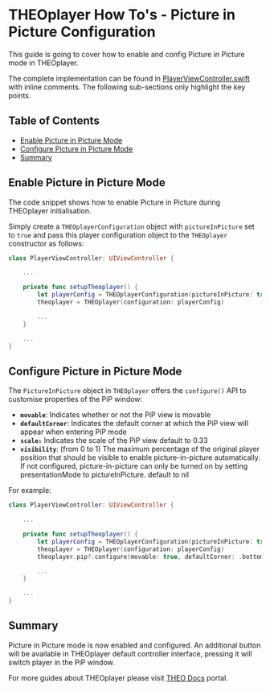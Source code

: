 # THEOplayer How To's - Picture in Picture Configuration

This guide is going to cover how to enable and config Picture in Picture mode in THEOplayer.

The complete implementation can be found in [PlayerViewController.swift] with inline comments. The following sub-sections only highlight the key points.

## Table of Contents

* [Enable Picture in Picture Mode]
* [Configure Picture in Picture Mode]
* [Summary]

## Enable Picture in Picture Mode

The code snippet shows how to enable Picture in Picture during THEOplayer initialisation.

Simply create a `THEOplayerConfiguration` object with `pictureInPicture` set to `true` and pass this player configuration object to the `THEOplayer` constructor as follows:

```swift
class PlayerViewController: UIViewController {

    ...

    private func setupTheoplayer() {
        let playerConfig = THEOplayerConfiguration(pictureInPicture: true)
        theoplayer = THEOplayer(configuration: playerConfig)

        ...
    }

    ...
}
```

## Configure Picture in Picture Mode

The `PictureInPicture` object in `THEOplayer` offers the `configure()` API to customise properties of the PiP window:

* **`movable`**: Indicates whether or not the PiP view is movable
* **`defaultCorner`**: Indicates the default corner at which the PiP view will appear when entering PiP mode
* **`scale:`** Indicates the scale of the PiP view default to 0.33
* **`visibility`**: (from 0 to 1) The maximum percentage of the original player position that should be visible to enable picture-in-picture automatically. If not configured, picture-in-picture can only be turned on by setting presentationMode to pictureInPicture. default to nil

For example:

```swift
class PlayerViewController: UIViewController {

    ...

    private func setupTheoplayer() {
        let playerConfig = THEOplayerConfiguration(pictureInPicture: true)
        theoplayer = THEOplayer(configuration: playerConfig)
        theoplayer.pip?.configure(movable: true, defaultCorner: .bottomLeft, scale: 0.33, visibility: nil)

        ...
    }

    ...
}
```

## Summary

Picture in Picture mode is now enabled and configured. An additional button will be available in THEOplayer default controller interface, pressing it will switch player in the PiP window.

For more guides about THEOplayer please visit [THEO Docs] portal.

[//]: # (Sections reference)
[Enable Picture in Picture Mode]: #Enable-Picture-in-Picture-Mode
[Configure Picture in Picture Mode]: #Configure-Picture-in-Picture-Mode
[Summary]: #Summary

[//]: # (Links and Guides reference)
[THEO Basic Playback]: ../Basic-Playback
[THEO Docs]: https://docs.portal.theoplayer.com/

[//]: # (Project files reference)
[PlayerViewController.swift]: ../../PiP_Handling/PlayerViewController.swift

